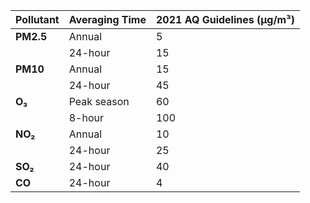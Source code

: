 | Pollutant | Averaging Time | 2021 AQ Guidelines (µg/m³) |
| --------- | -------------- | -------------------------- |
| **PM2.5** | Annual         | 5                          |
|           | 24-hour        | 15                         |
| **PM10**  | Annual         | 15                         |
|           | 24-hour        | 45                         |
| **O₃**    | Peak season    | 60                         |
|           | 8-hour         | 100                        |
| **NO₂**   | Annual         | 10                         |
|           | 24-hour        | 25                         |
| **SO₂**   | 24-hour        | 40                         |
| **CO**    | 24-hour        | 4                          |
